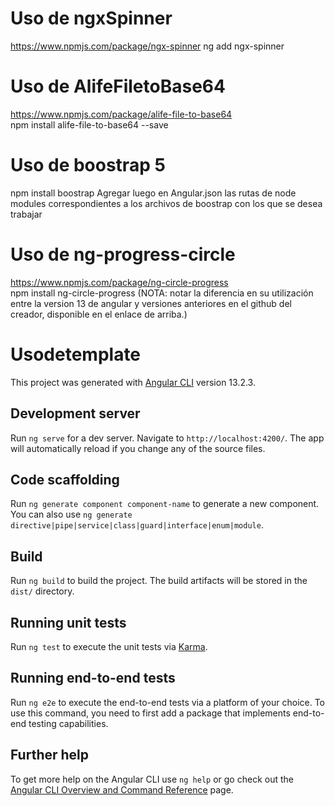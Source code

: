 # Uso de ngxSpinner
https://www.npmjs.com/package/ngx-spinner 
ng add ngx-spinner

# Uso de AlifeFiletoBase64
https://www.npmjs.com/package/alife-file-to-base64                      
npm install alife-file-to-base64 --save

# Uso de boostrap 5
npm install boostrap
Agregar luego en Angular.json las rutas de node modules correspondientes a los archivos de boostrap con los que se desea trabajar 

# Uso de ng-progress-circle
https://www.npmjs.com/package/ng-circle-progress                        
npm install ng-circle-progress 
(NOTA: notar la diferencia en su utilización entre la version 13 de angular y versiones anteriores en el github del creador, disponible en el enlace de arriba.)

# Usodetemplate

This project was generated with [Angular CLI](https://github.com/angular/angular-cli) version 13.2.3.

## Development server

Run `ng serve` for a dev server. Navigate to `http://localhost:4200/`. The app will automatically reload if you change any of the source files.

## Code scaffolding

Run `ng generate component component-name` to generate a new component. You can also use `ng generate directive|pipe|service|class|guard|interface|enum|module`.

## Build

Run `ng build` to build the project. The build artifacts will be stored in the `dist/` directory.

## Running unit tests

Run `ng test` to execute the unit tests via [Karma](https://karma-runner.github.io).

## Running end-to-end tests

Run `ng e2e` to execute the end-to-end tests via a platform of your choice. To use this command, you need to first add a package that implements end-to-end testing capabilities.

## Further help

To get more help on the Angular CLI use `ng help` or go check out the [Angular CLI Overview and Command Reference](https://angular.io/cli) page.
